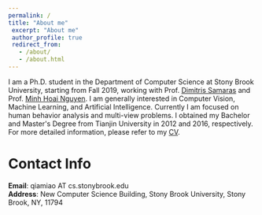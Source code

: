 ```yaml
---
permalink: /
title: "About me"
 excerpt: "About me"
 author_profile: true
 redirect_from: 
   - /about/
   - /about.html
---
```


I am a Ph.D. student in the Department of Computer Science at Stony Brook University, starting from Fall 2019, working with Prof. [Dimitris Samaras](https://www3.cs.stonybrook.edu/~samaras/) and Prof. [Minh Hoai Nguyen](https://www3.cs.stonybrook.edu/~minhhoai/). I am generally interested in Computer Vision, Machine Learning, and Artificial Intelligence. Currently I am focused on human behavior analysis and multi-view problems. I obtained my Bachelor and Master's Degree from Tianjin University in 2012 and 2016, respectively. For more detailed information, please refer to my [CV](files/Qiaomu_Miao_CV.pdf). <br>

Contact Info
======
**Email**: qiamiao AT cs.stonybrook.edu <br>
**Address**: New Computer Science Building, Stony Brook University, Stony Brook, NY, 11794


